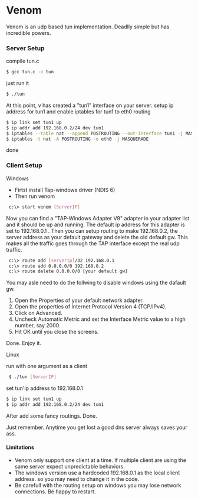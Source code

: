 # Venom

 Venom is an udp based tun implementation.  Deadlly simple but has incredible powers.
 
### Server Setup

 compile tun.c
```sh
$ gcc tun.c -o tun
```
just run it
```sh
$ ./tun
```
At this point, v has created a "tun1" interface on your server.
setup ip address for tun1 and enable iptables for tun1 to eth0 routing
```sh
$ ip link set tun1 up
$ ip addr add 192.168.0.2/24 dev tun1
$ iptables --table nat --append POSTROUTING --out-interface tun1 -j MASQUERADE
$ iptables -t nat -A POSTROUTING -o eth0 -j MASQUERADE
```
done

### Client Setup
  Windows

  - Firtst install Tap-windows driver (NDIS 6)
  - Then run venom
```sh
 c:\> start venom [ServerIP]
```
Now you can find a "TAP-Windows Adapter V9" adapter in your adapter list and it should be up and running.
The default ip address for this adapter is set to 192.168.0.1 . Then you can setup routing to make 192.168.0.2, the server address as your default gateway and delete the old default gw. This makes all the traffic goes through the TAP interface except the real udp traffic.
```sh
 c:\> route add [serverip]/32 192.168.0.1
 c:\> route add 0.0.0.0/0 192.168.0.2 
 c:\> route delete 0.0.0.0/0 [your default gw]
```

You may asle need to do the follwing to disable windows using the dafault gw.

1. Open the Properties of your default network adapter.
2. Open the properties of Internet Protocol Version 4 (TCP/IPv4).
3. Click on Advanced.
4. Uncheck Automatic Metric and set the Interface Metric value to a high number, say 2000.
5. Hit OK until you close the screens.

Done. Enjoy it. 

Linux

run with one argument as a client
```sh
 $ ./tun [ServerIP]
```

set tun'ip address to 192.168.0.1 

```sh
$ ip link set tun1 up
$ ip addr add 192.168.0.2/24 dev tun1
```

After add some fancy routings. 
Done.

Just remember. Anytime you get lost a good dns server always saves your ass.

#### Limitations

  - Venom only support one client at a time. If multiple client are using the same server expect unpredictable behaviors.
  - The windows version use a hardcoded 192.168.0.1 as the local client address. so you may need to change it in the code.
  - Be carefull with the routing setup on windows you may lose network connections. Be happy to restart.

 

